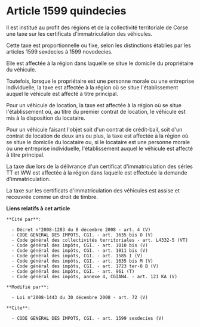 # Article 1599 quindecies

Il est institué au profit des régions et de la collectivité territoriale de Corse une taxe sur les certificats
d'immatriculation des véhicules. 

Cette taxe est proportionnelle ou fixe, selon les distinctions établies par les articles 1599 sexdecies à 1599 novodecies. 

Elle est affectée à la région dans laquelle se situe le domicile du propriétaire du véhicule. 

Toutefois, lorsque le propriétaire est une personne morale ou une entreprise individuelle, la taxe est affectée à la région
où se situe l'établissement auquel le véhicule est affecté à titre principal. 

Pour un véhicule de location, la taxe est affectée à la région où se situe l'établissement où, au titre du premier contrat de
location, le véhicule est mis à la disposition du locataire. 

Pour un véhicule faisant l'objet soit d'un contrat de crédit-bail, soit d'un contrat de location de deux ans ou plus, la taxe
est affectée à la région où se situe le domicile du locataire ou, si le locataire est une personne morale ou une entreprise
individuelle, l'établissement auquel le véhicule est affecté à titre principal. 

La taxe due lors de la délivrance d'un certificat d'immatriculation des séries TT et WW est affectée à la région dans
laquelle est effectuée la demande d'immatriculation. 

La taxe sur les certificats d'immatriculation des véhicules est assise et recouvrée comme un droit de timbre.

**Liens relatifs à cet article**

	**Cité par**:

	  - Décret n°2008-1283 du 8 décembre 2008 - art. 4 (V)
	  - CODE GENERAL DES IMPOTS, CGI. - art. 1635 bis O (V)
	  - Code général des collectivités territoriales - art. L4332-5 (VT)
	  - Code général des impôts, CGI. - art. 1010 bis (V)
	  - Code général des impôts, CGI. - art. 1011 bis (V)
	  - Code général des impôts, CGI. - art. 1585 I (V)
	  - Code général des impôts, CGI. - art. 1635 bis M (V)
	  - Code général des impôts, CGI. - art. 1723 ter-0 B (V)
	  - Code général des impôts, CGI. - art. 961 (T)
	  - Code général des impôts, annexe 4, CGIAN4. - art. 121 KA (V)

	**Modifié par**:

	  - Loi n°2008-1443 du 30 décembre 2008 - art. 72 (V)

	**Cite**:

	  - CODE GENERAL DES IMPOTS, CGI. - art. 1599 sexdecies (V)
